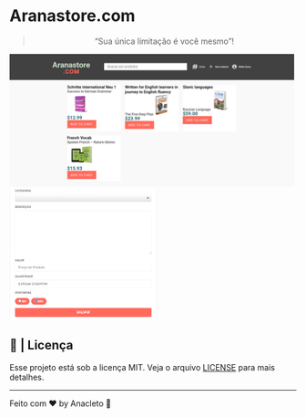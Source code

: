 # Aranastore.com
<blockquote align="center">“Sua única limitação é você mesmo”!</blockquote>

<img src="img/caseiaranastore.png" width="500"><img src="img/caseiiaranastore.png" width="260">




## 📝  | Licença

Esse projeto está sob a licença MIT. Veja o arquivo [LICENSE](LICENSE.md) para mais detalhes.

---

Feito com ♥ by Anacleto :wave:
